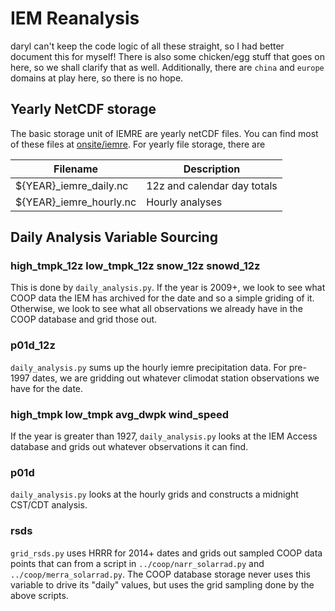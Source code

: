 # IEM Reanalysis

daryl can't keep the code logic of all these straight, so I had better document
this for myself!  There is also some chicken/egg stuff that goes on here, so we
shall clarify that as well.  Additionally, there are `china` and `europe` domains
at play here, so there is no hope.

## Yearly NetCDF storage

The basic storage unit of IEMRE are yearly netCDF files. You can find most of these files at  [onsite/iemre](https://mesonet.agron.iastate.edu/onsite/iemre/).  For yearly file storage, there are

| Filename | Description |
| ---- | --- |
| ${YEAR}_iemre_daily.nc | 12z and calendar day totals |
| ${YEAR}_iemre_hourly.nc | Hourly analyses |

## Daily Analysis Variable Sourcing

### high_tmpk_12z low_tmpk_12z snow_12z snowd_12z

This is done by `daily_analysis.py`. If the year is 2009+, we look to see what COOP data the IEM has archived for the date and so a simple griding of it.  Otherwise, we look to see what all observations we already have in the COOP database and grid those out.

### p01d_12z

`daily_analysis.py` sums up the hourly iemre precipitation data. For pre-1997 dates, we are gridding out whatever climodat station observations we have for the date.

### high_tmpk low_tmpk avg_dwpk wind_speed

If the year is greater than 1927, `daily_analysis.py` looks at the IEM Access database and grids out whatever observations it can find.

### p01d

`daily_analysis.py` looks at the hourly grids and constructs a midnight CST/CDT analysis.

### rsds

`grid_rsds.py` uses HRRR for 2014+ dates and grids out sampled COOP data points that can from a script in `../coop/narr_solarrad.py` and `../coop/merra_solarrad.py`.  The COOP database storage never uses this variable to drive its "daily" values, but uses the grid sampling done by the above scripts.
